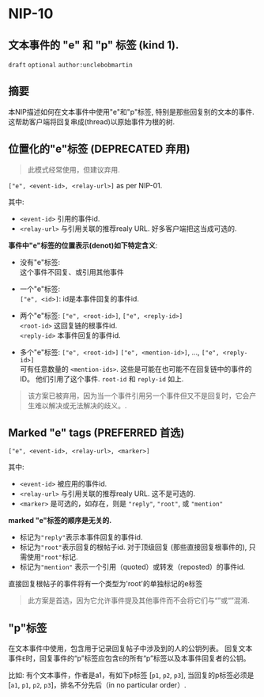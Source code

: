 NIP-10
======


文本事件的 "e" 和 "p" 标签 (kind 1).
--------------------------------------------

`draft` `optional` `author:unclebobmartin`

## 摘要
本NIP描述如何在文本事件中使用"e"和"p"标签, 特别是那些回复别的文本的事件. 这帮助客户端将回复串成(thread)以原始事件为根的树.

## 位置化的"e"标签 (DEPRECATED 弃用)
>此模式经常使用，但建议弃用.

`["e", <event-id>, <relay-url>]`  as per NIP-01.

其中:

 * `<event-id>` 引用的事件id.
 * `<relay-url>` 与引用关联的推荐realy URL. 好多客户端把这当成可选的.
 
**事件中"e"标签的位置表示(denot)如下特定含义**:

 * 没有"e"标签: <br>
 这个事件不回复、或引用其他事件

 * 一个"e"标签: <br>
 `["e", <id>]`: id是本事件回复的事件id.

 * 两个"e"标签:  `["e", <root-id>]`, `["e", <reply-id>]` <br>
 `<root-id>` 这回复链的根事件id.  
 `<reply-id>` 本事件回复的事件id.  

 * 多个"e"标签: `["e", <root-id>]` `["e", <mention-id>]`, ..., `["e", <reply-id>]`<br>
可有任意数量的 `<mention-ids>`.  这些是可能在也可能不在回复链中的事件的ID。 他们引用了这个事件.  `root-id` 和 `reply-id` 如上.

>该方案已被弃用，因为当一个事件引用另一个事件但又不是回复时，它会产生难以解决或无法解决的歧义。.

## Marked "e" tags (PREFERRED 首选)
`["e", <event-id>, <relay-url>, <marker>]`  
	
其中:

 * `<event-id>` 被应用的事件id.
 * `<relay-url>` 与引用关联的推荐realy URL. 这不是可选的.
 * `<marker>` 是可选的，如存在，则是 `"reply"`, `"root"`, 或 `"mention"`

**marked "e"标签的顺序是无关的.**  
- 标记为`"reply"`表示本事件回复的事件id. 
- 标记为`"root"`表示回复的根帖子id. 对于顶级回复 (那些直接回复根事件的), 只需使用`"root"`标记. 
- 标记为`"mention"` 表示一个引用（quoted）或转发（reposted）的事件id.

直接回复根帖子的事件将有一个类型为'root'的单独标记的e标签

>此方案是首选，因为它允许事件提及其他事件而不会将它们与“<reply-id>”或“<root-id>”混淆.  


## "p"标签
在文本事件中使用，包含用于记录回复帖子中涉及到的人的公钥列表。
回复文本事件`E`时，回复事件的“p”标签应包含`E`的所有“p”标签以及本事件回复者的公钥。

比如:  有个文本事件，作者是a1，有如下p标签 [`p1`, `p2`, `p3`], 当回复的p标签必须是 [`a1`, `p1`, `p2`, `p3`]，排名不分先后（in no particular order）.
